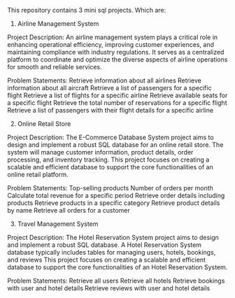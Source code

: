 This repository contains 3 mini sql projects.
Which are:
1. Airline Management System
   
Project Description:
An airline management system plays a critical role in enhancing operational efficiency, improving customer experiences, and maintaining compliance with industry regulations. It serves as a centralized platform to coordinate and optimize the diverse aspects of airline operations for smooth and reliable services.

Problem Statements:
Retrieve information about all airlines
Retrieve information about all aircraft
Retrieve a list of passengers for a specific flight
Retrieve a list of flights for a specific airline
Retrieve available seats for a specific flight
Retrieve the total number of reservations for a specific flight
Retrieve a list of passengers with their flight details for a specific airline

2. Online Retail Store
   
Project Description:
The E-Commerce Database System project aims to design and implement a robust SQL database for an online retail store. The system will manage customer information, product details, order processing, and inventory tracking. This project focuses on creating a scalable and efficient database to support the core functionalities of an online retail platform.

Problem Statements:
Top-selling products
Number of orders per month
Calculate total revenue for a specific period
Retrieve order details including products
Retrieve products in a specific category
Retrieve product details by name
Retrieve all orders for a customer

3. Travel Management System

Project Description:
The Hotel Reservation System project aims to design and implement a robust SQL database. A Hotel Reservation System database typically includes tables for managing users, hotels, bookings, and reviews This project focuses on creating a scalable and efficient database to support the core functionalities of an Hotel Reservation System.

Problem Statements:
Retrieve all users
Retrieve all hotels
Retrieve bookings with user and hotel details
Retrieve reviews with user and hotel details
